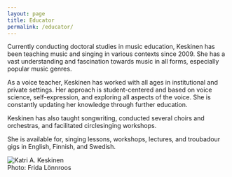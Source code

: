 ```yaml
---
layout: page 
title: Educator
permalink: /educator/
---
```


<div class="columnize" markdown="1">
Currently conducting doctoral studies in music education, Keskinen has been teaching music and singing in various contexts since 2009. She has a vast understanding and fascination towards music in all forms, especially popular music genres. 

As a voice teacher, Keskinen has worked with all ages in institutional and private settings. Her approach is student-centered and based on voice science, self-expression, and exploring all aspects of the voice. She is constantly updating her knowledge through further education. 

Keskinen has also taught songwriting, conducted several choirs and orchestras, and facilitated circlesinging workshops. 

She is available for, singing lessons, workshops, lectures, and troubadour gigs in English, Finnish, and Swedish.
</div>


<div>
<img src="/assets/img/9814_fridalonnroos.JPG" alt="Katri A. Keskinen">
<div class="photo-credit">Photo: Frida Lönnroos</div>
<div>